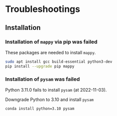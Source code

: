# Troubleshootings


## Installation

### Installation of `mappy` via pip was failed

These packages are needed to install `mappy`.

```bash
sudo apt install gcc build-essential python3-dev
pip install --upgrade pip mappy
```

### Installation of `pysam` was failed

Python 3.11.0 fails to install `pysam` (at 2022-11-03).

Downgrade Python to 3.10 and install `pysam`

```bash
conda install python=3.10 pysam
```
